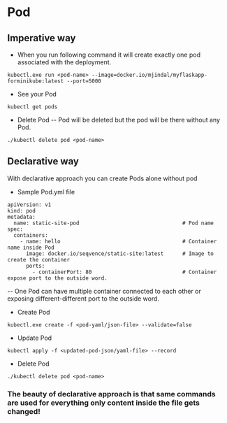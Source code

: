 # Pod

## Imperative way


- When you run following command it will create exactly one pod associated with the deployment.

```
kubectl.exe run <pod-name> --image=docker.io/mjindal/myflaskapp-forminikube:latest --port=5000
```

- See your Pod
```
kubectl get pods
```

- Delete Pod
-- Pod will be deleted but the pod will be there without any Pod.

```
./kubectl delete pod <pod-name>
```


## Declarative way

With declarative approach you can create Pods alone without pod

- Sample Pod.yml file

```
apiVersion: v1
kind: pod                         
metadata: 
  name: static-site-pod                                 # Pod name
spec:
  containers:
    - name: hello                                       # Container name inside Pod
      image: docker.io/seqvence/static-site:latest      # Image to create the container
      ports:
        - containerPort: 80                             # Container expose port to the outside word.

```

-- One Pod can have multiple container connected to each other or exposing different-different port to the outside word.


- Create Pod 

```
kubectl.exe create -f <pod-yaml/json-file> --validate=false
```

- Update Pod

```
kubectl apply -f <updated-pod-json/yaml-file> --record
```


- Delete Pod

```
./kubectl delete pod <pod-name>
```

### The beauty of declarative  approach is that same commands are used for everything only content inside the file gets changed!